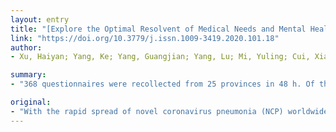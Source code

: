```yaml
---
layout: entry
title: "[Explore the Optimal Resolvent of Medical Needs and Mental Health for Patients with Lung Cancer during Epidemic Novel Coronavirus Pneumonia]"
link: "https://doi.org/10.3779/j.issn.1009-3419.2020.101.18"
author:
- Xu, Haiyan; Yang, Ke; Yang, Guangjian; Yang, Lu; Mi, Yuling; Cui, Xiaohong; Yang, Min; Wang, Dan; Wang, Yan

summary:
- "368 questionnaires were recollected from 25 provinces in 48 h. Of the 368 patients, 18 patients were excluded as they didn't receive anti-tumor treatment. Nearly one third of patients developed new symptoms or exacerbation of existing symptoms. During novel coronavirus pneumonia, 40%-75% of lung cancer patients have mental health problems, and more than 95% support government's prevention and control measures."

original:
- "With the rapid spread of novel coronavirus pneumonia (NCP) worldwide and the escalation of prevention and control efforts, the routine medical needs of patients have been restricted. The aims were to investigate medical needs of lung cancer patients and their mental health status during the epidemic periods, so as to provide rational recommendations for subsequent diagnosis and treatment. METHODS: The questionnaire was sent in the form of an electronic questionnaire at 7am on 4th, March, 2020, until 7am 6th, March, 2020, 368 questionnaires were recollected from 25 provinces (autonomous regions/municipalities) in 48 h. RESULTS: Of the 368 patients, 18 patients were excluded as they didn't receive anti-tumor treatment, and 350 patients were included in the final analysis. 229 cases were treated with oral targeted drugs, and 121 cases were treated with chemotherapy or immunotherapy. 41.3% of patients treated with intravenous chemotherapy or immunotherapy experienced treatment discontinuation, and the proportion of treatment discontinuation in chemotherapy or immunotherapy was higher than those treated with oral targeted drugs (21.0%). Whether oral targeted drugs or intravenous chemotherapy or immunotherapy, more than 60% of patients experienced delays in imaging examinations. Nearly one third of patients developed new symptoms or exacerbation of existing symptoms. 26.6%-28.9% of patients have changed their treatment plans through online consultation. During novel coronavirus pneumonia, 40%-75% of lung cancer patients have mental health problems, and more than 95% of patients support government's prevention and control measures. CONCLUSIONS: During the emergence of NCP, the medical needs of patients with lung cancer have not been enough, especially those who discontinued chemotherapy or immunotherapy. When medical institution resumes work, priority should be given to them. At the same time, mental health problems of patients should be valued and resolved timely."
---
```


